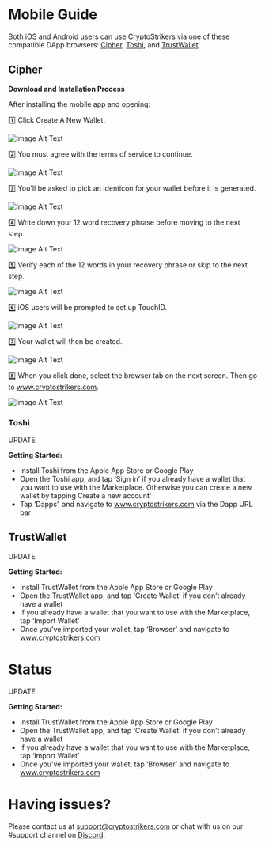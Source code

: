 # Mobile Guide 

Both iOS and Android users can use CryptoStrikers via one of these compatible DApp browsers: [Cipher](https://www.cipherbrowser.com), [Toshi](https://www.toshi.org), and [TrustWallet](http://trustwallet.com). 

## Cipher

**Download and Installation Process**

After installing the mobile app and opening:

1️⃣ Click Create A New Wallet.

![Image Alt Text](https://github.com/CryptoStrikers/operations-docs/blob/master/images/Cipher1.PNG)

2️⃣ You must agree with the terms of service to continue.

![Image Alt Text](https://github.com/CryptoStrikers/operations-docs/blob/master/images/Cipher2.PNG)

3️⃣ You'll be asked to pick an identicon for your wallet before it is generated.

![Image Alt Text](https://github.com/CryptoStrikers/operations-docs/blob/master/images/Cipher2a.PNG)

4️⃣ Write down your 12 word recovery phrase before moving to the next step.

![Image Alt Text](https://github.com/CryptoStrikers/operations-docs/blob/master/images/Cipher3.PNG)

5️⃣ Verify each of the 12 words in your recovery phrase or skip to the next step.

![Image Alt Text](https://github.com/CryptoStrikers/operations-docs/blob/master/images/Cipher4a.PNG)

6️⃣ iOS users will be prompted to set up TouchID.

![Image Alt Text](https://github.com/CryptoStrikers/operations-docs/blob/master/images/Cipher4b.PNG)

7️⃣ Your wallet will then be created. 

![Image Alt Text](https://github.com/CryptoStrikers/operations-docs/blob/master/images/Cipher5.PNG)

8️⃣ When you click done, select the browser tab on the next screen. Then go to www.cryptostrikers.com.

![Image Alt Text](https://github.com/CryptoStrikers/operations-docs/blob/master/images/Cipher6.PNG)

### Toshi

UPDATE                                                

**Getting Started:**

* Install Toshi from the Apple App Store or Google Play
* Open the Toshi app, and tap ‘Sign in’ if you already have a wallet that you want to use with the Marketplace. Otherwise you can create a new wallet by tapping Create a new account’
* Tap ‘Dapps’, and navigate to www.cryptostrikers.com via the Dapp URL bar










## TrustWallet

UPDATE                                                    

**Getting Started:**

* Install TrustWallet from the Apple App Store or Google Play
* Open the TrustWallet app, and tap ‘Create Wallet’ if you don’t already have a wallet
* If you already have a wallet that you want to use with the Marketplace, tap ‘Import Wallet’
* Once you’ve imported your wallet, tap ‘Browser’ and navigate to www.cryptostrikers.com

# Status

UPDATE                                                    

**Getting Started:**

* Install TrustWallet from the Apple App Store or Google Play
* Open the TrustWallet app, and tap ‘Create Wallet’ if you don’t already have a wallet
* If you already have a wallet that you want to use with the Marketplace, tap ‘Import Wallet’
* Once you’ve imported your wallet, tap ‘Browser’ and navigate to www.cryptostrikers.com


# Having issues?

Please contact us at support@cryptostrikers.com or chat with us on our #support channel on [Discord](https://discord.gg/7CSBBBb).
